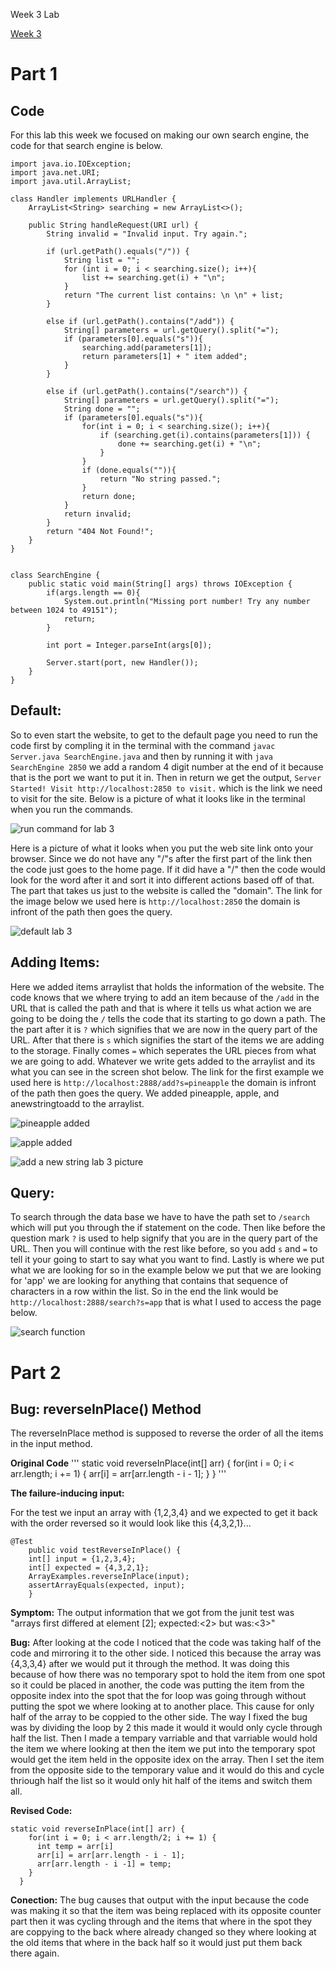 Week 3 Lab

[Week 3 ](https://ucsd-cse15l-f22.github.io/week/week3/#week3-lab-report)

# Part 1

## Code

For this lab this week we focused on making our own search engine, the code for that search engine is below.

```
import java.io.IOException;
import java.net.URI;
import java.util.ArrayList;

class Handler implements URLHandler {
    ArrayList<String> searching = new ArrayList<>();

    public String handleRequest(URI url) {
        String invalid = "Invalid input. Try again.";

        if (url.getPath().equals("/")) {
            String list = "";
            for (int i = 0; i < searching.size(); i++){
                list += searching.get(i) + "\n";
            }
            return "The current list contains: \n \n" + list;
        }
        
        else if (url.getPath().contains("/add")) {
            String[] parameters = url.getQuery().split("=");
            if (parameters[0].equals("s")){
                searching.add(parameters[1]);
                return parameters[1] + " item added";
            }
        } 

        else if (url.getPath().contains("/search")) {
            String[] parameters = url.getQuery().split("=");
            String done = "";
            if (parameters[0].equals("s")){
                for(int i = 0; i < searching.size(); i++){
                    if (searching.get(i).contains(parameters[1])) {
                        done += searching.get(i) + "\n"; 
                    }
                }
                if (done.equals("")){
                    return "No string passed.";
                }
                return done;
            }
            return invalid;
        } 
        return "404 Not Found!";
    }
}


class SearchEngine {
    public static void main(String[] args) throws IOException {
        if(args.length == 0){
            System.out.println("Missing port number! Try any number between 1024 to 49151");
            return;
        }

        int port = Integer.parseInt(args[0]);

        Server.start(port, new Handler());
    }
}
```

## Default:

So to even start the website, to get to the default page you need to run the code first by compling it in the terminal with the command `javac Server.java SearchEngine.java` and then by running it with `java SearchEngine 2850` we add a random 4 digit number at the end of it because that is the port we want to put it in. Then in return we get the output, `Server Started! Visit http://localhost:2850 to visit.` which is the link we need to visit for the site.
Below is a picture of what it looks like in the terminal when you run the commands.

![run command for lab 3](https://user-images.githubusercontent.com/66755589/197430006-010beb6f-b1ed-423a-83fb-88237c031b37.png)
 
Here is a picture of what it looks when you put the web site link onto your browser. Since we do not have any "/"s after the first part of the link then the code just goes to the home page. If it did have a "/" then the code would look for the word after it and sort it into different actions based off of that. The part that takes us just to the website is called the "domain". The link for the image below we used here is `http://localhost:2850` the domain is infront of the path then goes the query.

![default lab 3](https://user-images.githubusercontent.com/66755589/197433869-51f4a439-e64d-4852-a75f-6ad9180f35f9.png)

## Adding Items:

Here we added items arraylist that holds the information of the website. The code knows that we where trying to add an item because of the `/add` in the URL that is called the path and that is where it tells us what action we are going to be doing the `/` tells the code that its starting to go down a path. The the part after it is `?` which signifies that we are now in the query part of the URL. After that there is `s` which signifies the start of the items we are adding to the storage. Finally comes `=` which seperates the URL pieces from what we are going to add. Whatever we write gets added to the arraylist and its what you can see in the screen shot below. The link for the first example we used here is `http://localhost:2888/add?s=pineapple` the domain is infront of the path then goes the query. We added pineapple, apple, and anewstringtoadd to the arraylist.

![pineapple added](https://user-images.githubusercontent.com/66755589/197440102-1ad3e478-7090-40bf-9e95-6162b14617ce.png)

![apple added](https://user-images.githubusercontent.com/66755589/197440107-26397848-3bdd-4392-bfea-21143880d087.png)

![add a new string lab 3 picture](https://user-images.githubusercontent.com/66755589/197440113-43337b58-efcb-4799-927f-f3da0cd2cfb0.png)

## Query:

To search through the data base we have to have the path set to `/search` which will put you through the if statement on the code. Then like before the question mark `?` is used to help signify that you are in the query part of the URL. Then you will continue with the rest like before, so you add `s` and `=` to tell it your going to start to say what you want to find. Lastly is where we put what we are looking for so in the example below we put that we are looking for 'app' we are looking for anything that contains that sequence of characters in a row within the list. So in the end the link would be `http://localhost:2888/search?s=app` that is what I used to access the page below.

![search function](https://user-images.githubusercontent.com/66755589/197440250-0c97e6b2-1586-4b6d-b913-2639b66ed9cd.png)

# Part 2

## Bug: reverseInPlace() Method

The reverseInPlace method is supposed to reverse the order of all the items in the input method.

**Original Code**
'''
static void reverseInPlace(int[] arr) {
    for(int i = 0; i < arr.length; i += 1) {
      arr[i] = arr[arr.length - i - 1];
    }
  }
'''

**The failure-inducing input:**

For the test we input an array with {1,2,3,4} and we expected to get it back with the order reversed so it would look like this {4,3,2,1}...

```
@Test 
	public void testReverseInPlace() {
    int[] input = {1,2,3,4};
    int[] expected = {4,3,2,1};
    ArrayExamples.reverseInPlace(input);
    assertArrayEquals(expected, input);
	}
```
**Symptom:**  The output information that we got from the junit test was "arrays first differed at element [2]; expected:<2> but was:<3>"

**Bug:**  After looking at the code I noticed that the code was taking half of the code and mirroring it to the other side. I noticed this because the array was {4,3,3,4} after we would put it through the method. It was doing this because of how there was no temporary spot to hold the item from one spot so it could be placed in another, the code was putting the item from the opposite index into the spot that the for loop was going through without putting the spot we where looking at to another place. This cause for only half of the array to be coppied to the other side. The way I fixed the bug was by dividing the loop by 2 this made it would it would only cycle through half the list. Then I made a tempary varriable and that varriable would hold the item we where looking at then the item we put into the temporary spot would get the item held in the opposite idex on the array. Then I set the item from the opposite side to the temporary value and it would do this and cycle thriough half the list so it would only hit half of the items and switch them all.

**Revised Code:**
```
static void reverseInPlace(int[] arr) {
    for(int i = 0; i < arr.length/2; i += 1) {
      int temp = arr[i]
      arr[i] = arr[arr.length - i - 1];
      arr[arr.length - i -1] = temp;
    }
  }
```
**Conection:** The bug causes that output with the input because the code was making it so that the item was being replaced with its opposite counter part then it was cycling through and the items that where in the spot they are coppying to the back where already changed so they where looking at the old items that where in the back half so it would just put them back there again.



